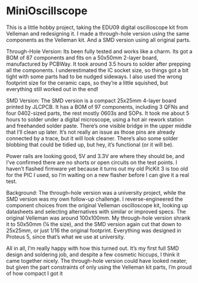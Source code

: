 # MiniOscillscope
This is a little hobby project, taking the EDU09 digital oscilloscope kit from Velleman and redesigning it. I made a through-hole version using the same components as the Velleman kit. And a SMD version using all original parts.

Through-Hole Version: Its been fully tested and works like a charm. Its got a BOM of 87 components and fits on a 50x50mm 2-layer board, manufactured by PCBWay. It took around 3.5 hours to solder after prepping all the components. I underestimated the IC socket size, so things got a bit tight with some parts had to be nudged sideways. I also used the wrong footprint size for the ceramic caps, so they’re a little squished, but everything still worked out in the end!

SMD Version: The SMD version is a compact 25x25mm 4-layer board printed by JLCPCB. It has a BOM of 97 components, including 3 QFNs and four 0402-sized parts, the rest mostly 0603s and SOPs. It took me about 5 hours to solder under a digital microscope, using a hot air rework station and freehanded solder paste. There’s one visible bridge in the upper middle that I’ll clean up later. It’s not really an issue as those pins are already connected by a trace, but it will look cleaner. There’s also some solder blobbing that could be tidied up, but hey, it’s functional (or it will be).

Power rails are looking good, 5V and 3.3V are where they should be, and I’ve confirmed there are no shorts or open circuits on the test points. I haven’t flashed firmware yet because it turns out my old PicKit 3 is too old for the PIC I used, so I’m waiting on a new flasher before I can give it a real test.

Background: The through-hole version was a university project, while the SMD version was my own follow-up challenge. I reverse-engineered the component choices from the original Velleman oscilloscope kit, looking up datasheets and selecting alternatives with similar or improved specs. The original Velleman was around 100x100mm. My through-hole version shrank it to 50x50mm (¼ the size), and the SMD version again cut that down to 25x25mm, or just 1/16 the original footprint. Everything was designed in Proteus 5, since that’s what we use at university.

All in all, I’m really happy with how this turned out. It’s my first full SMD design and soldering job, and despite a few cosmetic hiccups, I think it came together nicely. The through-hole version could have looked neater, but given the part constraints of only using the Velleman kit parts, I’m proud of how compact I got it
